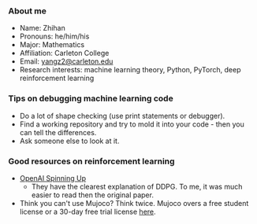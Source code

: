 ### About me

- Name: Zhihan
- Pronouns: he/him/his
- Major: Mathematics
- Affiliation: Carleton College
- Email: yangz2@carleton.edu
- Research interests: machine learning theory, Python, PyTorch, deep reinforcement learning

### Tips on debugging machine learning code

- Do a lot of shape checking (use print statements or debugger).
- Find a working repository and try to mold it into your code - then you can tell the differences. 
- Ask someone else to look at it.

### Good resources on reinforcement learning

- [OpenAI Spinning Up](https://spinningup.openai.com/en/latest/index.html)
  - They have the clearest explanation of DDPG. To me, it was much easier to read then the original paper.
- Think you can't use Mujoco? Think twice. Mujoco overs a free student license or a 30-day free trial license [here](https://www.roboti.us/license.html).
